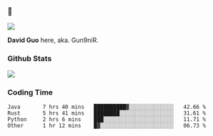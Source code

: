 ### 👋

![](https://komarev.com/ghpvc/?username=Gun9niR&label=Total+Views)

**David Guo** here, aka. Gun9niR.

### Github Stats

<img src="https://github-readme-stats.vercel.app/api?username=Gun9niR&count_private=true&show_icons=true&theme=vue-dark&hide_title=true">

### Coding Time

<!--START_SECTION:waka-->

```text
Java       7 hrs 40 mins   ██████████▓░░░░░░░░░░░░░░   42.66 %
Rust       5 hrs 41 mins   ████████░░░░░░░░░░░░░░░░░   31.61 %
Python     2 hrs 6 mins    ███░░░░░░░░░░░░░░░░░░░░░░   11.71 %
Other      1 hr 12 mins    █▓░░░░░░░░░░░░░░░░░░░░░░░   06.73 %
```

<!--END_SECTION:waka-->
